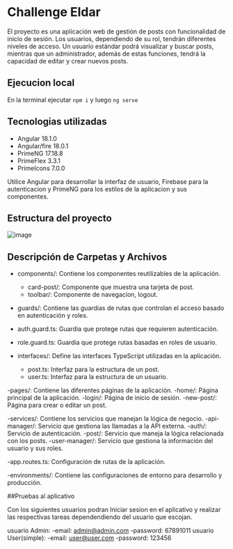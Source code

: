 # Challenge Eldar

El proyecto es una aplicación web de gestión de posts con funcionalidad de inicio de sesión. Los usuarios, dependiendo de su rol, tendrán diferentes niveles de acceso. Un usuario estándar podrá visualizar y buscar posts, mientras que un administrador, además de estas funciones, tendrá la capacidad de editar y crear nuevos posts.

## Ejecucion local
En la terminal ejecutar `npm i` y luego `ng serve`

## Tecnologias utilizadas

- Angular 18.1.0
- Angular/fire 18.0.1
- PrimeNG 17.18.8
- PrimeFlex 3.3.1
- PrimeIcons 7.0.0

Utilice Angular para desarrollar la interfaz de usuario, Firebase para la autenticacion y PrimeNG para los estilos de la aplicacion y sus componentes.

## Estructura del proyecto

![image](https://github.com/user-attachments/assets/d67edd6e-0c14-469a-b2f6-6f9363af6fb8)


## Descripción de Carpetas y Archivos
- components/: Contiene los componentes reutilizables de la aplicación.
  - card-post/: Componente que muestra una tarjeta de post.
  - toolbar/: Componente de navegacion, logout.

 - guards/: Contiene las guardias de rutas que controlan el acceso basado en autenticación y roles.
  - auth.guard.ts: Guardia que protege rutas que requieren autenticación.
  - role.guard.ts: Guardia que protege rutas basadas en roles de usuario.

- interfaces/: Define las interfaces TypeScript utilizadas en la aplicación.
  - post.ts: Interfaz para la estructura de un post.
  - user.ts: Interfaz para la estructura de un usuario.

-pages/: Contiene las diferentes páginas de la aplicación.
  -home/: Página principal de la aplicación.
  -login/: Página de inicio de sesión.
  -new-post/: Página para crear o editar un post.
  
-services/: Contiene los servicios que manejan la lógica de negocio.
  -api-manager/: Servicio que gestiona las llamadas a la API externa.
  -auth/: Servicio de autenticación.
  -post/: Servicio que maneja la lógica relacionada con los posts.
  -user-manager/: Servicio que gestiona la información del usuario y sus roles.

-app.routes.ts: Configuración de rutas de la aplicación.

-environments/: Contiene las configuraciones de entorno para desarrollo y producción.

##Pruebas al aplicativo

Con los siguientes usuarios podran Iniciar sesion en el aplicativo y  realizar las respectivas tareas dependendiendo del usuario que escojan. 

usuario Admin:
  -email: admin@admin.com
  -password: 67891011
usuario User(simple):
  -email: user@user.com
  -password: 123456







